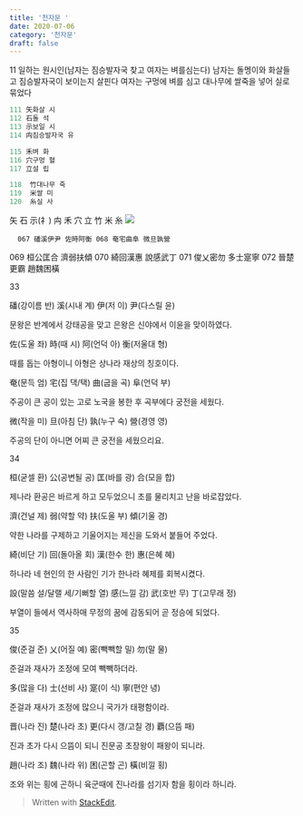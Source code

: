 ```yaml
---
title: '천자문 '
date: 2020-07-06
category: '천자문'
draft: false
---
```

11 일하는 원시인(남자는 짐승발자국 찾고 여자는 벼를심는다)
남자는 돌멩이와 화살들고 짐승발자국이 보이는지 살핀다
여자는 구멍에 벼를 심고 
대나무에 쌀죽을 넣어 실로묶었다


```js
111 矢화살 시
112 石돌 석
113 示보일 시
114 禸짐승발자국 유

115 禾벼 화
116 穴구멍 혈
117 立설 립

118  竹대나무 죽
119  米쌀 미
120  糸실 사
```
矢 石 示(礻) 禸 禾 穴 立 竹 米 糸 
![](https://i.ibb.co/1QZf3Qd/2020-07-06-10-33-53.png)
      
      
      067 磻溪伊尹 佐時阿衡 068 奄宅曲阜 微旦孰營 
069 桓公匡合 濟弱扶傾 070 綺回漢惠 說感武丁 
071 俊乂密勿 多士寔寧 072 晉楚更霸 趙魏困橫 

33

磻(강이름 반) 溪(시내 계) 伊(저 이) 尹(다스릴 윤)

문왕은 반계에서 강태공을 맞고 은왕은 신야에서 이윤을 맞이하였다.

佐(도울 좌) 時(때 시) 阿(언덕 아) 衡(저울대 형)

때를 돕는 아형이니 아형은 상나라 재상의 칭호이다.

奄(문득 엄) 宅(집 댁/택) 曲(굽을 곡) 阜(언덕 부)

주공이 큰 공이 있는 고로 노국을 봉한 후 곡부에다 궁전을 세웠다.

微(작을 미) 旦(아침 단) 孰(누구 숙) 營(경영 영)

주공의 단이 아니면 어찌 큰 궁전을 세웠으리요.

34

桓(굳셀 환) 公(공변될 공) 匡(바를 광) 合(모을 합)

제나라 환공은 바르게 하고 모두었으니 초를 물리치고 난을 바로잡았다.

濟(건널 제) 弱(약할 약) 扶(도울 부) 傾(기울 경)

약한 나라를 구제하고 기울어지는 제신을 도와서 붙들어 주었다.

綺(비단 기) 回(돌아올 회) 漢(한수 한) 惠(은혜 혜)

하나라 네 현인의 한 사람인 기가 한나라 혜제를 회복시켰다.

設(말씀 설/달랠 세/기뻐할 열) 感(느낄 감) 武(호반 무) 丁(고무래 정)

부열이 들에서 역사하매 무정의 꿈에 감동되어 곧 정승에 되었다.

35

俊(준걸 준) 乂(어질 예) 密(빽빽할 밀) 勿(말 물)

준걸과 재사가 조정에 모여 빽빽하더라.

多(많을 다) 士(선비 사) 寔(이 식) 寧(편안 녕)

준걸과 재사가 조정에 많으니 국가가 태평함이라.

晋(나라 진) 楚(나라 초) 更(다시 갱/고칠 경) 覇(으뜸 패)

진과 초가 다시 으뜸이 되니 진문공 초장왕이 패왕이 되니라.

趙(나라 조) 魏(나라 위) 困(곤할 곤) 橫(비낄 횡)

조와  위는  횡에  곤하니  육군때에  진나라를  섬기자  함을  횡이라  하니라.

> Written with [StackEdit](https://stackedit.io/).
<!--stackedit_data:
eyJoaXN0b3J5IjpbLTE2OTM1NTYzOTcsMTY0NTU0MDQ3OSwtMT
U3MjIyNzUxNywxNDgwMTUyNjEyLDMxNjYxOTk4OCw5NzMwNDIy
NDIsNzIzMTQzMzg3LC0xMjkxMDg1MDY1LC0xNzkwMTY1NzEzLC
03NDI5NTQ3MjJdfQ==
-->